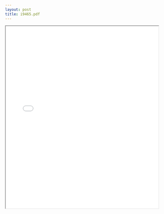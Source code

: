 ```yaml
---
layout: post
title: i9465.pdf
---
```


<div class="pdf-container">
<iframe src="/irs.ea/assets/pdfs/i9465.pdf" height="600" width="100%" allowFullScreen="true"></iframe>
</div>

